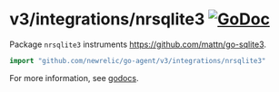 # v3/integrations/nrsqlite3 [![GoDoc](https://godoc.org/github.com/newrelic/go-agent/v3/integrations/nrsqlite3?status.svg)](https://godoc.org/github.com/newrelic/go-agent/v3/integrations/nrsqlite3)

Package `nrsqlite3` instruments https://github.com/mattn/go-sqlite3.

```go
import "github.com/newrelic/go-agent/v3/integrations/nrsqlite3"
```

For more information, see
[godocs](https://godoc.org/github.com/newrelic/go-agent/v3/integrations/nrsqlite3).

